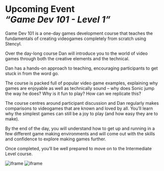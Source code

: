 [_template]: ../templates/events.html
[_author]: https://twitter.com/danhett "@danhett"
[date]: / "2014-09-06 15:50:00"
[modified]: / "2014-09-06 15:50:00"
[“”]: a ""
# Upcoming Event<br/> _“Game Dev 101 - Level 1”_

Game Dev 101 is a one-day games development course that teaches the 
fundamentals of creating videogames completely from scratch using Stencyl.

Over the day-long course Dan will introduce you to the world of video
games through both the creative elements and the technical.

Dan has a hands-on approach to teaching, encouraging participants to 
get stuck in from the word go.

The course is packed full of popular video game examples, explaining 
why games are enjoyable as well as technically sound – why does Sonic
jump the way he does? Why is it fun to play? How can we replicate this?

The course centres around participant discussion and Dan regularly 
makes comparisons to videogames that are known and loved by all. You’ll
learn why the simplest games can still be a joy to play (and how easy 
they are to make).

By the end of the day, you will understand how to get up and running in
a few different game making environments and will come out with the 
skills and confidence to explore making games further.

Once completed, you’ll be well prepared to move on to the Intermediate
Level course.

![iframe](https://www.eventbrite.com/tickets-external?eid=12665790721)
![iframe](https://www.google.com/maps/embed?pb=!1m14!1m8!1m3!1d1187.0579864771141!2d-2.236493915342522!3d53.48425761587487!3m2!1i1024!2i768!4f13.1!3m3!1m2!1s0x487bb1b8db5f61ef%3A0x297f168e2de8e4f6!2sMadLab!5e0!3m2!1sen!2suk!4v1410014904044)